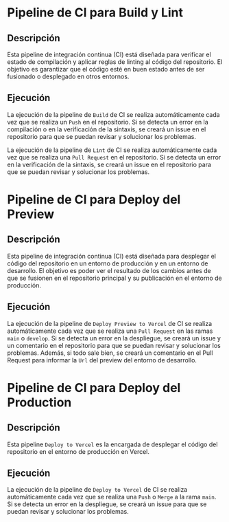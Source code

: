 # Pipeline de CI para Build y Lint

## Descripción

Esta pipeline de integración continua (CI) está diseñada para verificar el estado de compilación y aplicar reglas de linting al código del repositorio. El objetivo es garantizar que el código esté en buen estado antes de ser fusionado o desplegado en otros entornos.

## Ejecución

La ejecución de la pipeline de `Build` de CI se realiza automáticamente cada vez que se realiza un `Push` en el repositorio. Si se detecta un error en la compilación o en la verificación de la sintaxis, se creará un issue en el repositorio para que se puedan revisar y solucionar los problemas.

La ejecución de la pipeline de `Lint` de CI se realiza automáticamente cada vez que se realiza una `Pull Request` en el repositorio. Si se detecta un error en la verificación de la sintaxis, se creará un issue en el repositorio para que se puedan revisar y solucionar los problemas.

# Pipeline de CI para Deploy del Preview

## Descripción

Esta pipeline de integración continua (CI) está diseñada para desplegar el código del repositorio en un entorno de producción y en un entorno de desarrollo. El objetivo es poder ver el resultado de los cambios antes de que se fusionen en el repositorio principal y su publicación en el entorno de producción.

## Ejecución

La ejecución de la pipeline de `Deploy Preview to Vercel` de CI se realiza automáticamente cada vez que se realiza una `Pull Request` en las ramas `main` o `develop`. Si se detecta un error en la despliegue, se creará un issue y un comentario en el repositorio para que se puedan revisar y solucionar los problemas. Además, si todo sale bien, se creará un comentario en el Pull Request para informar la `Url` del preview del entorno de desarrollo.

# Pipeline de CI para Deploy del Production

## Descripción

Esta pipeline `Deploy to Vercel` es la encargada de desplegar el código del repositorio en el entorno de producción en Vercel.

## Ejecución

La ejecución de la pipeline de `Deploy to Vercel` de CI se realiza automáticamente cada vez que se realiza una `Push` o `Merge` a la rama `main`. Si se detecta un error en la despliegue, se creará un issue para que se puedan revisar y solucionar los problemas.
